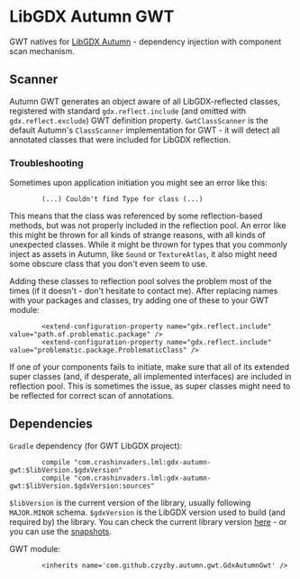 # LibGDX Autumn GWT
GWT natives for [LibGDX Autumn](../..) - dependency injection with component scan mechanism.

## Scanner
Autumn GWT generates an object aware of all LibGDX-reflected classes, registered with standard `gdx.reflect.include` (and omitted with `gdx.reflect.exclude`) GWT definition property. `GwtClassScanner` is the default Autumn's `ClassScanner` implementation for GWT - it will detect all annotated classes that were included for LibGDX reflection.

### Troubleshooting
Sometimes upon application initiation you might see an error like this:

```
        (...) Couldn't find Type for class (...)
```

This means that the class was referenced by some reflection-based methods, but was not properly included in the reflection pool. An error like this might be thrown for all kinds of strange reasons, with all kinds of unexpected classes. While it might be thrown for types that you commonly inject as assets in Autumn, like `Sound` or `TextureAtlas`, it also might need some obscure class that you don't even seem to use.

Adding these classes to reflection pool solves the problem most of the times (if it doesn't - don't hesitate to contact me). After replacing names with your packages and classes, try adding one of these to your GWT module:

```
        <extend-configuration-property name="gdx.reflect.include" value="path.of.problematic.package" />
        <extend-configuration-property name="gdx.reflect.include" value="problematic.package.ProblematicClass" />
```

If one of your components fails to initiate, make sure that all of its extended super classes (and, if desperate, all implemented interfaces) are included in reflection pool. This is sometimes the issue, as super classes might need to be reflected for correct scan of annotations.

## Dependencies
`Gradle` dependency (for GWT LibGDX project):
```
        compile "com.crashinvaders.lml:gdx-autumn-gwt:$libVersion.$gdxVersion"
        compile "com.crashinvaders.lml:gdx-autumn-gwt:$libVersion.$gdxVersion:sources"
```
`$libVersion` is the current version of the library, usually following `MAJOR.MINOR` schema. `$gdxVersion` is the LibGDX version used to build (and required by) the library. You can check the current library version [here](http://search.maven.org/#search|ga|1|g%3A%22com.github.czyzby%22) - or you can use the [snapshots](https://oss.sonatype.org/content/repositories/snapshots/com/github/czyzby/).

GWT module:
```
        <inherits name='com.github.czyzby.autumn.gwt.GdxAutumnGwt' />
```
